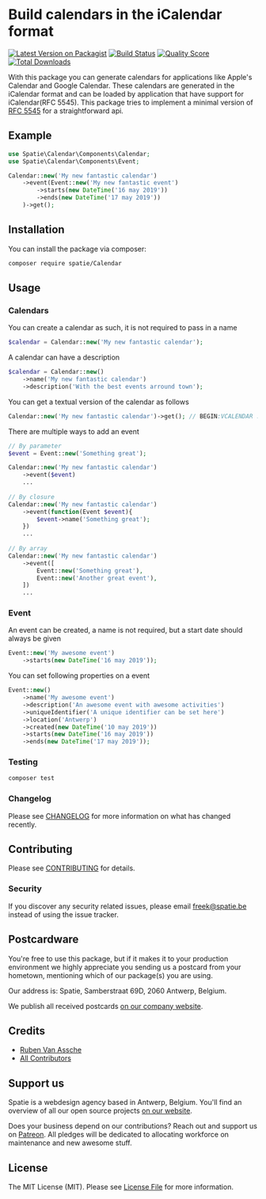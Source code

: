 # Build calendars in the iCalendar format

[![Latest Version on Packagist](https://img.shields.io/packagist/v/spatie/Calendar.svg?style=flat-square)](https://packagist.org/packages/spatie/icalendar-generator)
[![Build Status](https://img.shields.io/travis/spatie/Calendar/master.svg?style=flat-square)](https://travis-ci.org/spatie/icalendar-generator)
[![Quality Score](https://img.shields.io/scrutinizer/g/spatie/Calendar.svg?style=flat-square)](https://scrutinizer-ci.com/g/spatie/icalendar-generator)
[![Total Downloads](https://img.shields.io/packagist/dt/spatie/Calendar.svg?style=flat-square)](https://packagist.org/packages/spatie/icalendar-generator)


With this package you can generate calendars for applications like Apple's Calendar and Google Calendar.
These calendars are generated in the iCalendar format and can be loaded by application that have support for iCalendar(RFC 5545).
This package tries to implement a minimal version of  [RFC 5545](https://tools.ietf.org/html/rfc5545) for a straightforward api.

## Example
```php
use Spatie\Calendar\Components\Calendar;
use Spatie\Calendar\Components\Event;

Calendar::new('My new fantastic calendar')
    ->event(Event::new('My new fantastic event')
        ->starts(new DateTime('16 may 2019'))
        ->ends(new DateTime('17 may 2019'))
    )->get();
```

## Installation

You can install the package via composer:

```bash
composer require spatie/Calendar
```

## Usage

### Calendars
You can create a calendar as such, it is not required to pass in a name
``` php
$calendar = Calendar::new('My new fantastic calendar');
```
A calendar can have a description
``` php
$calendar = Calendar::new()
    ->name('My new fantastic calendar')
    ->description('With the best events arround town');
```
You can get a textual version of the calendar as follows
``` php
Calendar::new('My new fantastic calendar')->get(); // BEGIN:VCALENDAR ...
```
There are multiple ways to add an event
``` php
// By parameter
$event = Event::new('Something great');

Calendar::new('My new fantastic calendar')
    ->event($event)
    ...
    
// By closure
Calendar::new('My new fantastic calendar')
    ->event(function(Event $event){
        $event->name('Something great');
    })
    ...
    
// By array
Calendar::new('My new fantastic calendar')
    ->event([
        Event::new('Something great'),
        Event::new('Another great event'),
    ])
    ...
```

### Event
An event can be created, a name is not required, but a start date should always be given
``` php
Event::new('My awesome event')
    ->starts(new DateTime('16 may 2019'));
```

You can set following properties on a event
``` php
Event::new()
    ->name('My awesome event')
    ->description('An awesome event with awesome activities')
    ->uniqueIdentifier('A unique identifier can be set here')
    ->location('Antwerp')
    ->created(new DateTime('10 may 2019'))
    ->starts(new DateTime('16 may 2019'))
    ->ends(new DateTime('17 may 2019'));
```
### Testing

``` bash
composer test
```

### Changelog

Please see [CHANGELOG](CHANGELOG.md) for more information on what has changed recently.

## Contributing

Please see [CONTRIBUTING](CONTRIBUTING.md) for details.

### Security

If you discover any security related issues, please email freek@spatie.be instead of using the issue tracker.

## Postcardware

You're free to use this package, but if it makes it to your production environment we highly appreciate you sending us a postcard from your hometown, mentioning which of our package(s) you are using.

Our address is: Spatie, Samberstraat 69D, 2060 Antwerp, Belgium.

We publish all received postcards [on our company website](https://spatie.be/en/opensource/postcards).

## Credits

- [Ruben Van Assche](https://github.com/rubenvanassche)
- [All Contributors](../../contributors)

## Support us

Spatie is a webdesign agency based in Antwerp, Belgium. You'll find an overview of all our open source projects [on our website](https://spatie.be/opensource).

Does your business depend on our contributions? Reach out and support us on [Patreon](https://www.patreon.com/spatie). 
All pledges will be dedicated to allocating workforce on maintenance and new awesome stuff.

## License

The MIT License (MIT). Please see [License File](LICENSE.md) for more information.
